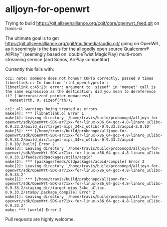 alljoyn-for-openwrt
===================
Trying to build
https://git.allseenalliance.org/cgit/core/openwrt_feed.git on travis-ci.

The ultimate goal is to get https://git.allseenalliance.org/cgit/multimedia/audio.git/ going on OpenWrt, as it seemingly is the basis for the allegedly open source Qualcomm® AllPlay™ (seemingly based on: doubleTwist MagicPlay) multi-room streaming service (and Sonos, AirPlay competitor).

Currently this fails with:

```
cc1: note: someone does not honour COPTS correctly, passed 0 times
libnetlink.c: In function 'rtnl_open_byproto':
libnetlink.c:45:23: error: argument to 'sizeof' in 'memset' call is the same expression as the destination; did you mean to dereference it? [-Werror=sizeof-pointer-memaccess]
  memset(rth, 0, sizeof(rth));
                       ^
cc1: all warnings being treated as errors
make[4]: *** [libnetlink.o] Error 1
make[4]: Leaving directory `/home/travis/build/probonopd/alljoyn-for-openwrt/sdk/OpenWrt-SDK-ar71xx-for-linux-x86_64-gcc-4.8-linaro_uClibc-0.9.33.2/build_dir/target-mips_34kc_uClibc-0.9.33.2/acpid-2.0.10'
make[3]: *** [/home/travis/build/probonopd/alljoyn-for-openwrt/sdk/OpenWrt-SDK-ar71xx-for-linux-x86_64-gcc-4.8-linaro_uClibc-0.9.33.2/build_dir/target-mips_34kc_uClibc-0.9.33.2/acpid-2.0.10/.built] Error 2
make[3]: Leaving directory `/home/travis/build/probonopd/alljoyn-for-openwrt/sdk/OpenWrt-SDK-ar71xx-for-linux-x86_64-gcc-4.8-linaro_uClibc-0.9.33.2/feeds/oldpackages/utils/acpid'
make[2]: *** [package/feeds/oldpackages/acpid/compile] Error 2
make[2]: Leaving directory `/home/travis/build/probonopd/alljoyn-for-openwrt/sdk/OpenWrt-SDK-ar71xx-for-linux-x86_64-gcc-4.8-linaro_uClibc-0.9.33.2'
make[1]: *** [/home/travis/build/probonopd/alljoyn-for-openwrt/sdk/OpenWrt-SDK-ar71xx-for-linux-x86_64-gcc-4.8-linaro_uClibc-0.9.33.2/staging_dir/target-mips_34kc_uClibc-0.9.33.2/stamp/.package_compile] Error 2
make[1]: Leaving directory `/home/travis/build/probonopd/alljoyn-for-openwrt/sdk/OpenWrt-SDK-ar71xx-for-linux-x86_64-gcc-4.8-linaro_uClibc-0.9.33.2'
make: *** [world] Error 2
```

Pull requests are highly welcome.
